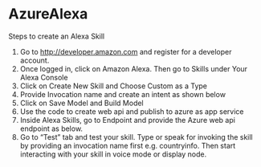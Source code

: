 # AzureAlexa

Steps to create an Alexa Skill
1.	Go to http://developer.amazon.com and register for a developer account.
2.	Once logged in, click on Amazon Alexa. Then go to Skills under Your Alexa Console
3.	Click on Create New Skill and Choose Custom as a Type
4.	Provide Invocation name and create an intent as shown below                 
5.	Click on Save Model and Build Model
6.	Use the code to create web api and publish to azure as app service
7.  Inside Alexa Skills, go to Endpoint and provide the Azure web api endpoint as below.
8.  Go to “Test” tab and test your skill. Type or speak for invoking the skill by providing an invocation name first
    e.g. countryinfo. Then start interacting with your skill in voice mode or display node.

